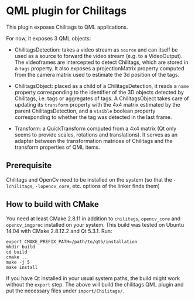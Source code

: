 QML plugin for Chilitags
========================

This plugin exposes Chilitags to QML applications.

For now, it exposes 3 QML objects:

* ChilitagsDetection: takes a video stream as `source` and can itself be used as
  a source to forward the video stream (e.g. to a VideoOutput). The videoframes
  are intercepted to detect Chilitags, which are stored in a `tags` property.
  It also exposes a projectionMatrix property computed from the camera matrix
  used to estimate the 3d position of the tags.

* ChilitagsObject: placed as a child of a ChilitagsDetection, it reads a `name` 
  property corresponding to the identifier of the 3D objects detected by
  Chilitags, i.e. tags or aggregates of tags. A ChilitagsObject takes care of
  updating its `transform` property with the 4x4 matrix estimated by the parent
  ChilitagsDetection, and a `visible` boolean property corresponding to whether
  the tag was detected in the last frame.

* Transform: a QuickTransform computed from a 4x4 matrix (Qt only seems to
  provide scales, rotations and translations). It serves as an adapter between
  the transformation matrices of Chilitags and the transform properties of QML
  items.

Prerequisite
------------

Chilitags and OpenCv need to be installed on the system (so that the
`-lchilitags`, `-lopencv_core`, etc. options of the linker finds them)

How to build with CMake
-----------------------

You need at least CMake 2.8.11 in addition to `chilitags`, `opencv_core` and
`opencv_imgproc` installed on your system. This build was tested on Ubuntu
14.04 with CMake 2.8.12.2 and Qt 5.3.1. Run:

```
export CMAKE_PREFIX_PATH=/path/to/qt5/installation
mkdir build
cd build
cmake ..
make -j 5
make install
```

If you have Qt installed in your usual system paths, the build might work
without the `export` step. The above will build the chilitags QML plugin
and put the necessary files under `import/Chilitags/`. 

